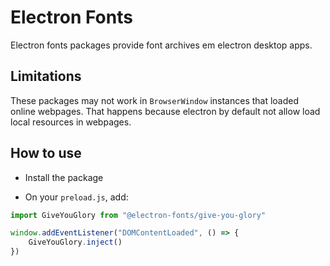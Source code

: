 # Electron Fonts

Electron fonts packages provide font archives em electron desktop apps.

## Limitations

These packages may not work in `BrowserWindow` instances that loaded online webpages. That happens because electron by default not allow load local resources in webpages.

## How to use

* Install the package

* On your `preload.js`, add:

```ts
import GiveYouGlory from "@electron-fonts/give-you-glory"

window.addEventListener("DOMContentLoaded", () => {
    GiveYouGlory.inject()
})
```